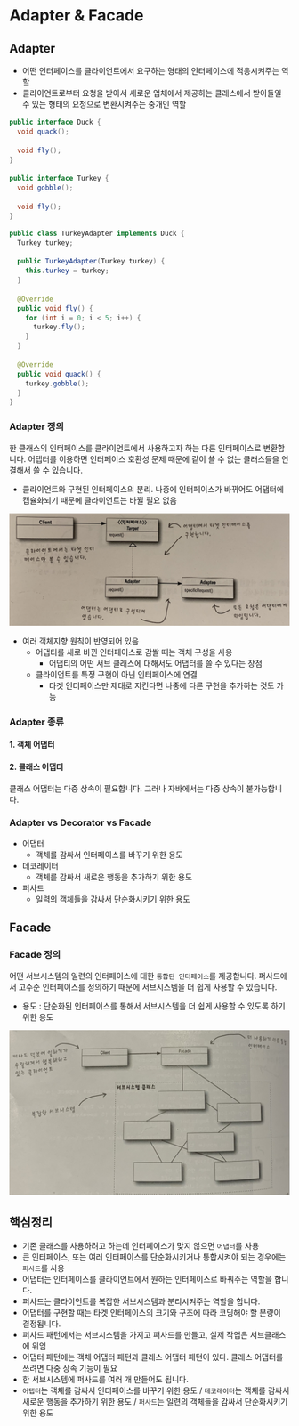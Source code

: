 # Adapter & Facade

## Adapter
- 어떤 인터페이스를 클라이언트에서 요구하는 형태의 인터페이스에 적응시켜주는 역할
- 클라이언트로부터 요청을 받아서 새로운 업체에서 제공하는 클래스에서 받아들일 수 있는 형태의 요청으로 변환시켜주는 중개인 역할

```java
public interface Duck {
  void quack();

  void fly();
}

public interface Turkey {
  void gobble();

  void fly();
}
```

```java
public class TurkeyAdapter implements Duck {
  Turkey turkey;

  public TurkeyAdapter(Turkey turkey) {
    this.turkey = turkey;
  }

  @Override
  public void fly() {
    for (int i = 0; i < 5; i++) {
	  turkey.fly();
    }
  }

  @Override
  public void quack() {
    turkey.gobble();
  }
}
```

### Adapter 정의
한 클래스의 인터페이스를 클라이언트에서 사용하고자 하는 다른 인터페이스로 변환합니다. 어댑터를 이용하면 인터페이스 호환성 문제 때문에 같이 쓸 수 없는 클래스들을 연결해서 쓸 수 있습니다.

- 클라이언트와 구현된 인터페이스의 분리. 나중에 인터페이스가 바뀌어도 어댑터에 캡슐화되기 때문에 클라이언트는 바뀔 필요 없음

![adapter](../img/adapter.jpeg)

- 여러 객체지향 원칙이 반영되어 있음
  - 어댑티를 새로 바뀐 인터페이스로 감쌀 때는 객체 구성을 사용
    - 어댑티의 어떤 서브 클래스에 대해서도 어댑터를 쓸 수 있다는 장점
  - 클라이언트를 특정 구현이 아닌 인터페이스에 연결
    - 타겟 인터페이스만 제대로 지킨다면 나중에 다른 구현을 추가하는 것도 가능

### Adapter 종류
#### 1. 객체 어댑터

#### 2. 클래스 어댑터
클래스 어댑터는 다중 상속이 필요합니다. 그러나 자바에서는 다중 상속이 불가능합니다.

### Adapter vs Decorator vs Facade
- 어댑터
  - 객체를 감싸서 인터페이스를 바꾸기 위한 용도
- 데코레이터
  - 객체를 감싸서 새로운 행동을 추가하기 위한 용도
- 퍼사드
  - 일력의 객체들을 감싸서 단순화시키기 위한 용도

## Facade

### Facade 정의
어떤 서브시스템의 일련의 인터페이스에 대한 `통합된 인터페이스`를 제공합니다. 퍼사드에서 고수준 인터페이스를 정의하기 때문에 서브시스템을 더 쉽게 사용할 수 있습니다.

- 용도 : 단순화된 인터페이스를 통해서 서브시스템을 더 쉽게 사용할 수 있도록 하기 위한 용도

![facade](../img/facade.jpeg)



## 핵심정리
- 기존 클래스를 사용하려고 하는데 인터페이스가 맞지 않으면 `어댑터`를 사용
- 큰 인터페이스, 또는 여러 인터페이스를 단순화시키거나 통합시켜야 되는 경우에는 `퍼사드`를 사용
- 어댑터는 인터페이스를 클라이언트에서 원하는 인터페이스로 바꿔주는 역할을 합니다.
- 퍼사드는 클라이언트를 복잡한 서브시스템과 분리시켜주는 역할을 합니다.
- 어댑터를 구현할 때는 타겟 인터페이스의 크기와 구조에 따라 코딩해야 할 분량이 결정됩니다.
- 퍼사드 패턴에서는 서브시스템을 가지고 퍼사드를 만들고, 실제 작업은 서브클래스에 위임
- 어댑터 패턴에는 객체 어댑터 패턴과 클래스 어댑터 패턴이 있다. 클래스 어댑터를 쓰려면 다중 상속 기능이 필요
- 한 서브시스템에 퍼사드를 여러 개 만들어도 됩니다.
- `어댑터`는 객체를 감싸서 인터페이스를 바꾸기 위한 용도 / `데코레이터`는 객체를 감싸서 새로운 행동을 추가하기 위한 용도 / `퍼사드`는 일련의 객체들을 감싸서 단순화시키기 위한 용도